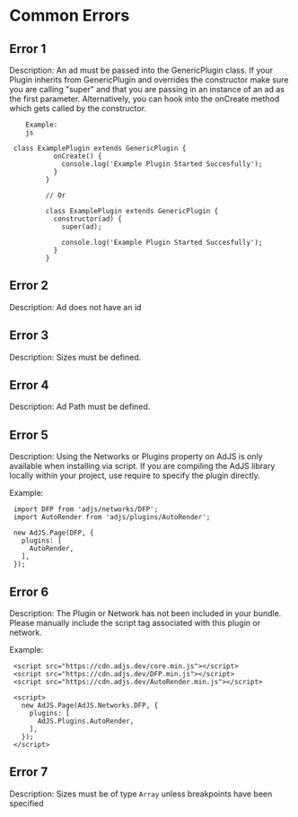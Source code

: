 # Common Errors

## Error 1
Description: An ad must be passed into the GenericPlugin class. If your Plugin inherits from GenericPlugin
		and overrides the constructor make sure you are calling "super" and that you are passing in an
		instance of an ad as the first parameter. Alternatively, you can hook into the onCreate method
		which gets called by the constructor.

		Example:
		js
		
 ``` 
  class ExamplePlugin extends GenericPlugin {
			onCreate() {
			  console.log('Example Plugin Started Succesfully');
			}
		  }

		  // Or

		  class ExamplePlugin extends GenericPlugin {
			constructor(ad) {
			  super(ad);

			  console.log('Example Plugin Started Succesfully');
			}
		  }
 ```
  
## Error 2
Description: Ad does not have an id

  
## Error 3
Description: Sizes must be defined.

  
## Error 4
Description: Ad Path must be defined.

  
## Error 5
Description: Using the Networks or Plugins property on AdJS is only available when installing via script.
If you are compiling the AdJS library locally within your project, use require to
specify the plugin directly.

Example:

 ``` 
  import DFP from 'adjs/networks/DFP';
  import AutoRender from 'adjs/plugins/AutoRender';

  new AdJS.Page(DFP, {
	plugins: [
	  AutoRender,
	],
  });
 ```
  
## Error 6
Description: The Plugin or Network has not been included in your bundle.
Please manually include the script tag associated with this plugin or network.

Example:

 ``` 
  <script src="https://cdn.adjs.dev/core.min.js"></script>
  <script src="https://cdn.adjs.dev/DFP.min.js"></script>
  <script src="https://cdn.adjs.dev/AutoRender.min.js"></script>

  <script>
	new AdJS.Page(AdJS.Networks.DFP, {
	  plugins: [
		AdJS.Plugins.AutoRender,
	  ],
	});
  </script>
 ```
  
## Error 7
Description: Sizes must be of type `Array` unless breakpoints have been specified

  
